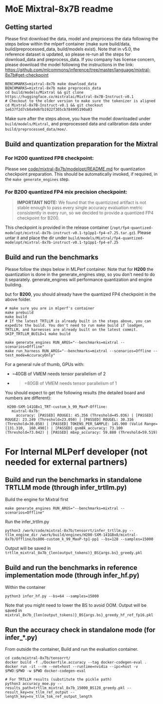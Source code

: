 # MoE Mixtral-8x7B readme

## Getting started

Please first download the data, model and preprocess the data following the steps below within the mlperf container (make sure build/data, build/preprocessed_data, build/models exist). Note that in v5.0, the reference dataset is updated, so please re-run all the steps for download_data and preprocess_data. If you company has license concern, please download the model following the instructions in the link: https://github.com/mlcommons/inference/tree/master/language/mixtral-8x7b#get-checkpoint
```
BENCHMARKS=mixtral-8x7b make download_data
BENCHMARKS=mixtral-8x7b make preprocess_data
cd build/models/Mixtral && git clone https://huggingface.co/mistralai/Mixtral-8x7B-Instruct-v0.1
# Checkout to the older version to make sure the tokenizer is aligned
cd Mixtral-8x7B-Instruct-v0.1 && git checkout 1e637f2d7cb0a9d6fb1922f305cb784995190a83
```
Make sure after the steps above, you have the model downloaded under `build/models/Mixtral`, and preprocessed data and calibration data under `build/preprocessed_data/moe/`.

## Build and quantization preparation for the Mixtral
### For H200 quantized FP8 checkpoint:
Please see [code/mixtral-8x7b/modelopt/README.md](../modelopt/README.md) for quantization checkpoint preparation. This should be automatically invoked, if required, in the `make generate_engines` step.

### For B200 quantized FP4 mix precision checkpoint:
> **IMPORTANT NOTE:** We found that the quantizized artifact is not stable enough to pass every single accuracy evaluation metric consistently in every run, so we decided to provide a quantized FP4 checkpoint for B200.


This checkpoint is provided in the release container (`/opt/fp4-quantized-modelopt/mixtral-8x7b-instruct-v0.1-tp1pp1-fp4-e7.25.tar.gz`). Please untar it and place the dir under `build/models/Mixtral/fp4-quantized-modelopt/mixtral-8x7b-instruct-v0.1-tp1pp1-fp4-e7.25`

## Build and run the benchmarks

Please follow the steps below in MLPerf container. Note that for **H200** the quantization is done in the generate_engines step, so you don't need to do it separately. generate_engines will performance quantization and engine building.

but for **B200**, you should already have the quantized FP4 checkpoint in the above folder.
```
# make sure you are in mlperf's container
make prebuild
make build
# If the latest TRTLLM is already built in the steps above, you can expedite the build. You don't need to run make build if loadgen, TRTLLM, and harnesses are already built on the latest commit.
SKIP_TRTLLM_BUILD=1 make build

make generate_engines RUN_ARGS="--benchmarks=mixtral --scenarios=Offline"
make run_harness RUN_ARGS="--benchmarks=mixtral --scenarios=Offline --test_mode=AccuracyOnly"

```

For a general rule of thumb, GPUs with:
- ~40GB of VMEM needs tensor parallelism of 2
- >=80GB of VMEM needs tensor parallelism of 1

You should expect to get the following results (the detailed board and numbers are different):
```
 H200-SXM-141GBx1_TRT-custom_k_99_MaxP-Offline:
   mixtral-8x7b:
     accuracy: [PASSED] ROUGE1: 45.356 (Threshold=45.036) | [PASSED] ROUGE2: 23.249 (Threshold=23.050) | [PASSED] ROUGEL: 30.316 (Threshold=30.058) | [PASSED] TOKENS_PER_SAMPLE: 145.900 (Valid Range=[131.310,  160.490]) | [PASSED] gsm8k_accuracy: 73.100 (Threshold=73.042) | [PASSED] mbxp_accuracy: 59.880 (Threshold=59.519)
```

# For Internal MLPerf developer (not needed for external partners)

## Build and run the benchmarks in standalone TRTLLM mode (through infer_trtllm.py)
Build the engine for Mixtral first
```
make generate_engines RUN_ARGS="--benchmarks=mixtral --scenarios=Offline"
```

Run the infer_trtllm.py
```
python3 /work/code/mixtral-8x7b/tensorrt/infer_trtllm.py --tllm_engine_dir /work/build/engines/H200-SXM-141GBx8/mixtral-8x7b/Offline/bs806-custom_k_99_MaxP-tp1-pp1 --bs=128 --samples=15000
```

Output will be saved in `trtllm_mixtral_8x7b_{len(output_tokens)}_BS{args.bs}_greedy.pkl`

## Build and run the benchmarks in reference implementation mode (through infer_hf.py)
Within the container
```
python3 infer_hf.py --bs=64 --samples=15000
```
Note that you might need to lower the BS to avoid OOM. Output will be saved in `mixtral_8x7b_{len(output_tokens)}_BS{args.bs}_greedy_hf_ref_fp16.pkl`


## Run the accuracy check in standalone mode (for infer_*.py)
From outside the container, Build and run the evaluation container.
```
cd code/mixtral-8x7b/tensorrt/
docker build -f ./Dockerfile.accuracy --tag docker-codegen-eval .
docker run -it --rm --net=host --runtime=nvidia --ipc=host -v $PWD:$PWD -w $PWD docker-codegen-eval

# For TRTLLM results (substitute the pickle path)
python3 accuracy_moe.py --results_path=trtllm_mixtral_8x7b_15000_BS128_greedy.pkl --result_key=nv_tllm_ref_output --length_key=nv_tllm_tok_ref_output_length
```
